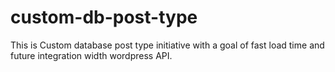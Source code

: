 # custom-db-post-type
This is Custom database post type initiative with a goal of fast load time and future integration width wordpress API.
